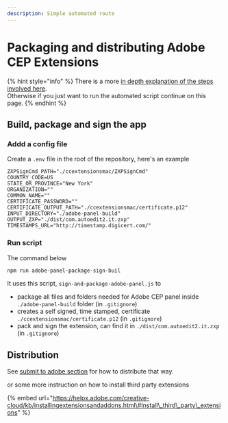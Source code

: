 ```yaml
---
description: Simple automated route
---
```


# Packaging and distributing Adobe CEP Extensions

{% hint style="info" %}
There is a more [in depth explanation of the steps involved here](packaging-signing-adobe-cep-panel-in-details.md).  
Otherwise if you just want to run the automated script continue on this page.
{% endhint %}

## Build, package and sign the app

### Addd a config file

Create a `.env` file in the root of the repository, here's an example

```text
ZXPSignCmd_PATH="./ccextensionsmac/ZXPSignCmd"
COUNTRY_CODE=US
STATE_OR_PROVINCE="New York"
ORGANIZATION=""
COMMON_NAME=""
CERTIFICATE_PASSWORD=""
CERTIFICATE_OUTPUT_PATH="./ccextensionsmac/certificate.p12"
INPUT_DIRECTORY="./adobe-panel-build"
OUTPUT_ZXP="./dist/com.autoedit2.it.zxp"
TIMESTAMPS_URL="http://timestamp.digicert.com/"
```

### Run script

The command below

```bash
npm run adobe-panel-package-sign-buil
```

It uses this script, `sign-and-package-adobe-panel.js`  to 

*  package all files and folders needed for Adobe CEP panel inside `./adobe-panel-build` folder  \(in `.gitignore`\)
* creates a self signed, time stamped, certificate `./ccextensionsmac/certificate.p12`  \(in `.gitignore`\)
*  pack and sign the extension, can find it in `./dist/com.autoedit2.it.zxp` \(in `.gitignore`\)

## Distribution 

See [submit to adobe section](submit-to-adobe.md) for how to distribute that way.

or some more instruction on how to install third party extensions

{% embed url="https://helpx.adobe.com/creative-cloud/kb/installingextensionsandaddons.html\#Install\_third\_party\_extensions" %}





